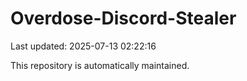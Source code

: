 # Overdose-Discord-Stealer

Last updated: 2025-07-13 02:22:16

This repository is automatically maintained.
